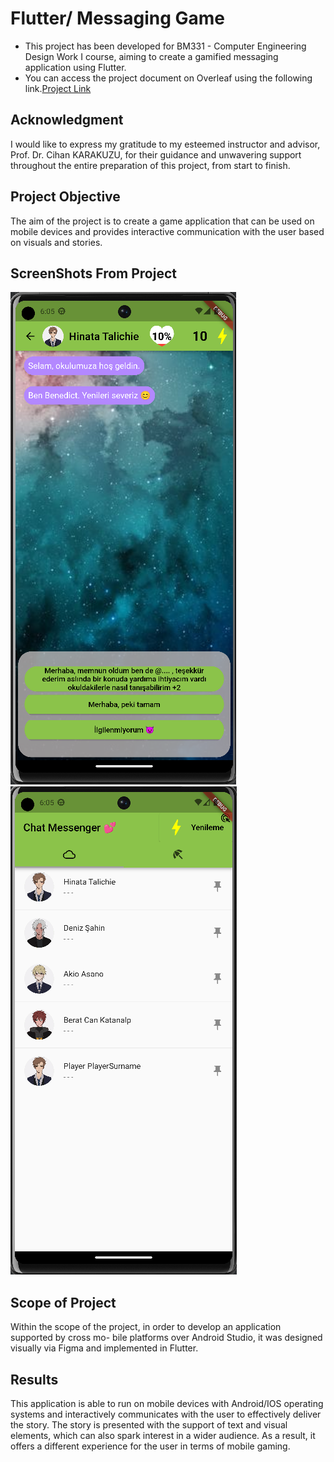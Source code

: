 # Flutter/ Messaging Game
- This project has been developed for BM331 - Computer Engineering Design Work I course, aiming to create a gamified messaging application using Flutter.
- You can access the project document on Overleaf using the following link.[Project Link](https://www.overleaf.com/read/fhznvjznwyzk "Project Document") 
## Acknowledgment
I would like to express my gratitude to my esteemed instructor and advisor, Prof. Dr. Cihan KARAKUZU, for their guidance and unwavering support throughout the entire preparation of this project, from start to finish.

## Project Objective

The aim of the project is to create a game application that can be used on mobile devices
and provides interactive communication with the user based on visuals and stories.
## ScreenShots From Project
![picture alt](https://raw.githubusercontent.com/emreozsoy/MessagingAppProject/master/images/ChatMenu.PNG?token=GHSAT0AAAAAACH2WNDVE4NFGQNFZXOTUU36ZIYRQBA "e")
![picture alt](https://raw.githubusercontent.com/emreozsoy/MessagingAppProject/master/images/MainMenu.PNG?token=GHSAT0AAAAAACH2WNDU3T26JOA77AZXHHZSZIYRQQQ "")

## Scope of Project

Within the scope of the project, in order to develop an application supported by cross mo-
bile platforms over Android Studio, it was designed visually via Figma and implemented
in Flutter.

## Results

This application is able to run on mobile devices with Android/IOS operating systems
and interactively communicates with the user to effectively deliver the story. The story is
presented with the support of text and visual elements, which can also spark interest in a
wider audience. As a result, it offers a different experience for the user in terms of mobile
gaming.




